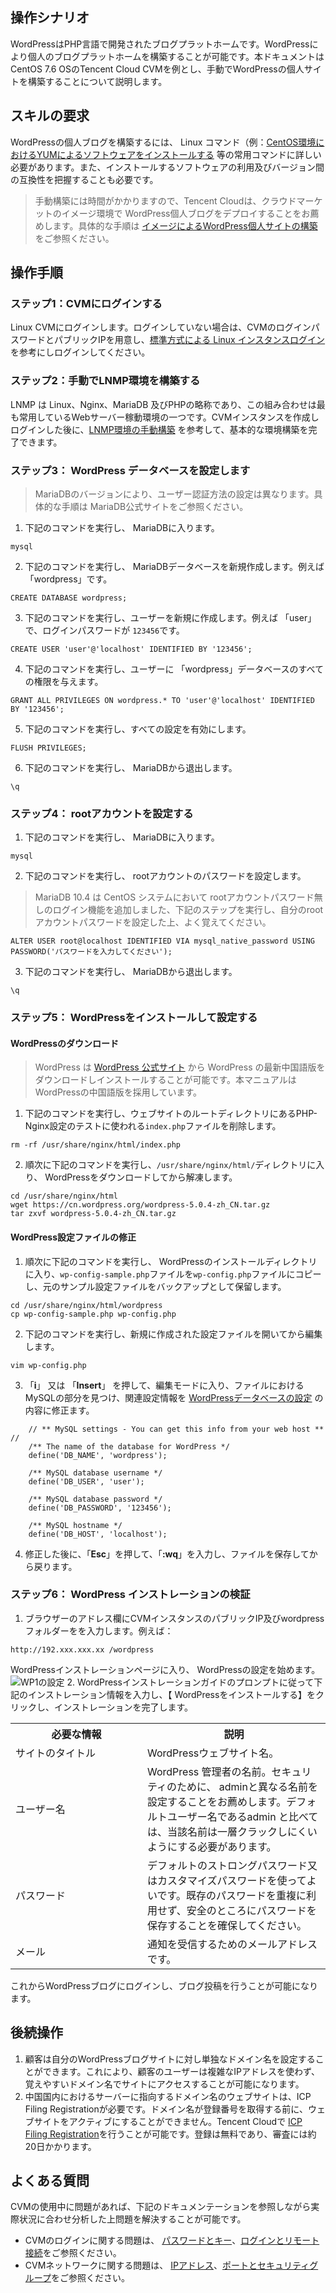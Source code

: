 ## 操作シナリオ
WordPressはPHP言語で開発されたブログプラットホームです。WordPressにより個人のブログプラットホームを構築することが可能です。本ドキュメントはCentOS 7.6 OSのTencent Cloud CVMを例とし、手動でWordPressの個人サイトを構築することについて説明します。



## スキルの要求
WordPressの個人ブログを構築するには、 Linux コマンド（例：[CentOS環境におけるYUMによるソフトウェアをインストールする](https://intl.cloud.tencent.com/document/product/213/2046) 等の常用コマンドに詳しい必要があります。また、インストールするソフトウェアの利用及びバージョン間の互換性を把握することも必要です。
>手動構築には時間がかかりますので、Tencent Cloudは、クラウドマーケットのイメージ環境で WordPress個人ブログをデプロイすることをお薦めします。具体的な手順は [イメージによるWordPress個人サイトの構築](https://cloud.tencent.com/document/product/213/9740)をご参照ください。






## 操作手順 
### ステップ1：CVMにログインする
 Linux CVMにログインします。ログインしていない場合は、CVMのログインパスワードとパブリックIPを用意し、[標準方式による Linux インスタンスログイン](https://intl.cloud.tencent.com/document/product/213/5436) を参考にしログインしてください。

### ステップ2：手動でLNMP環境を構築する
LNMP は Linux、Nginx、MariaDB 及びPHPの略称であり、この組み合わせは最も常用しているWebサーバー稼動環境の一つです。CVMインスタンスを作成しログインした後に、[LNMP環境の手動構築](https://cloud.tencent.com/document/product/213/38056) を参考して、基本的な環境構築を完了できます。



### ステップ3： WordPress データベース<span id="database"></span>を設定します
> MariaDBのバージョンにより、ユーザー認証方法の設定は異なります。具体的な手順は MariaDB公式サイトをご参照ください。
>
1. 下記のコマンドを実行し、 MariaDBに入ります。
```
mysql
```
2. 下記のコマンドを実行し、 MariaDBデータベースを新規作成します。例えば 「wordpress」です。
```
CREATE DATABASE wordpress;
```
3. 下記のコマンドを実行し、ユーザーを新規に作成します。例えば 「user」で、ログインパスワードが `123456`です。
```
CREATE USER 'user'@'localhost' IDENTIFIED BY '123456';
```
4. 下記のコマンドを実行し、ユーザーに 「wordpress」データベースのすべての権限を与えます。
```
GRANT ALL PRIVILEGES ON wordpress.* TO 'user'@'localhost' IDENTIFIED BY '123456';
```
5. 下記のコマンドを実行し、すべての設定を有効にします。
```
FLUSH PRIVILEGES;
```
6. 下記のコマンドを実行し、 MariaDBから退出します。
```
\q
```

### ステップ4： rootアカウントを設定する
1. 下記のコマンドを実行し、 MariaDBに入ります。
```
mysql
```
2. 下記のコマンドを実行し、 rootアカウントのパスワードを設定します。
>MariaDB 10.4 は CentOS システムにおいて rootアカウントパスワード無しのログイン機能を追加しました、下記のステップを実行し、自分のrootアカウントパスワードを設定した上、よく覚えてください。
>
```
ALTER USER root@localhost IDENTIFIED VIA mysql_native_password USING PASSWORD('パスワードを入力してください');
```
3. 下記のコマンドを実行し、 MariaDBから退出します。
```
\q
```


### ステップ5： WordPressをインストールして設定する
####  WordPressのダウンロード
> WordPress は [WordPress 公式サイト](https://wordpress.org/download/releases/) から WordPress の最新中国語版をダウンロードしインストールすることが可能です。本マニュアルはWordPressの中国語版を採用しています。
>
1. 下記のコマンドを実行し、ウェブサイトのルートディレクトリにあるPHP-Nginx設定のテストに使われる`index.php`ファイルを削除します。
```
rm -rf /usr/share/nginx/html/index.php
```
2. 順次に下記のコマンドを実行し、`/usr/share/nginx/html/`ディレクトリに入り、 WordPressをダウンロードしてから解凍します。
```
cd /usr/share/nginx/html
wget https://cn.wordpress.org/wordpress-5.0.4-zh_CN.tar.gz
tar zxvf wordpress-5.0.4-zh_CN.tar.gz
```



####   WordPress設定ファイルの修正
1. 順次に下記のコマンドを実行し、 WordPressのインストールディレクトリに入り、`wp-config-sample.php`ファイルを`wp-config.php`ファイルにコピーし、元のサンプル設定ファイルをバックアップとして保留します。
```
cd /usr/share/nginx/html/wordpress
cp wp-config-sample.php wp-config.php
```
2. 下記のコマンドを実行し、新規に作成された設定ファイルを開いてから編集します。
```
vim wp-config.php
```
3.  「**i**」 又は 「**Insert**」 を押して、編集モードに入り、ファイルにおける MySQLの部分を見つけ、関連設定情報を [ WordPressデータベースの設定](#database) の内容に修正ます。
```
	// ** MySQL settings - You can get this info from your web host ** //
	/** The name of the database for WordPress */
	define('DB_NAME', 'wordpress');
	
	/** MySQL database username */
	define('DB_USER', 'user');
	
	/** MySQL database password */
	define('DB_PASSWORD', '123456');
	
	/** MySQL hostname */
	define('DB_HOST', 'localhost');
```
4. 修正した後に、「**Esc**」を押して、「**:wq**」を入力し、ファイルを保存してから戻ります。

### ステップ6： WordPress インストレーションの検証
1. ブラウザーのアドレス欄にCVMインスタンスのパブリックIP及びwordpressフォルダーをを入力します。例えば：
```
http://192.xxx.xxx.xx /wordpress
```
WordPressインストレーションページに入り、 WordPressの設定を始めます。
![WP1の設定](https://main.qcloudimg.com/raw/c79c35b3d75f763561d7024f46983611.png)
2.  WordPressインストレーションガイドのプロンプトに従って下記のインストレーション情報を入力し、【 WordPressをインストールする】をクリックし、インストレーションを完了します。
<table>
	<th style="width: 18%;">必要な情報</th>
	<th style="width: 25%;">説明</th>
					<tr>
					<td>
							サイトのタイトル
					</td>
					<td>
							WordPressウェブサイト名。
					</td>
			</tr>
				<tr>
					<td>
							ユーザー名
					</td>
					<td>
							WordPress 管理者の名前。セキュリティのために、 adminと異なる名前を設定することをお薦めします。デフォルトユーザー名であるadmin と比べては、当該名前は一層クラックしにくいようにする必要があります。
					</td>
			</tr>
			<tr>
					<td>
							パスワード
					</td>
					<td>
							デフォルトのストロングパスワード又はカスタマイズパスワードを使ってよいです。既存のパスワードを重複に利用せず、安全のところにパスワードを保存することを確保してください。
					</td>
			</tr>
				<tr>
					<td>
							メール
					</td>
					<td>
							通知を受信するためのメールアドレスです。
					</td>
			</tr>
	</table>
これからWordPressブログにログインし、ブログ投稿を行うことが可能になります。

## 後続操作
1. 顧客は自分のWordPressブログサイトに対し単独なドメイン名を設定することができます。これにより、顧客のユーザーは複雑なIPアドレスを使わず、覚えやすいドメイン名でサイトにアクセスすることが可能になります。
2. 中国国内におけるサーバーに指向するドメイン名のウェブサイトは、ICP Filing Registrationが必要です。ドメイン名が登録番号を取得する前に、ウェブサイトをアクティブにすることができません。Tencent Cloudで [ICP Filing Registration](https://cloud.tencent.com/product/ba?from=qcloudHpHeaderBa&fromSource=qcloudHpHeaderBa)を行うことが可能です。登録は無料であり、審査には約20日かかります。



## よくある質問
CVMの使用中に問題があれば、下記のドキュメンテーションを参照しながら実際状況に合わせ分析した上問題を解決することが可能です。
- CVMのログインに関する問題は、 [パスワードとキー](https://intl.cloud.tencent.com/document/product/213/18120)、[ログインとリモート接続](https://intl.cloud.tencent.com/document/product/213/17278)をご参照ください。
- CVMネットワークに関する問題は、 [IPアドレス](https://intl.cloud.tencent.com/document/product/213/17285)、[ポートとセキュリティグループ](https://intl.cloud.tencent.com/document/product/213/2502)をご参照ください。


